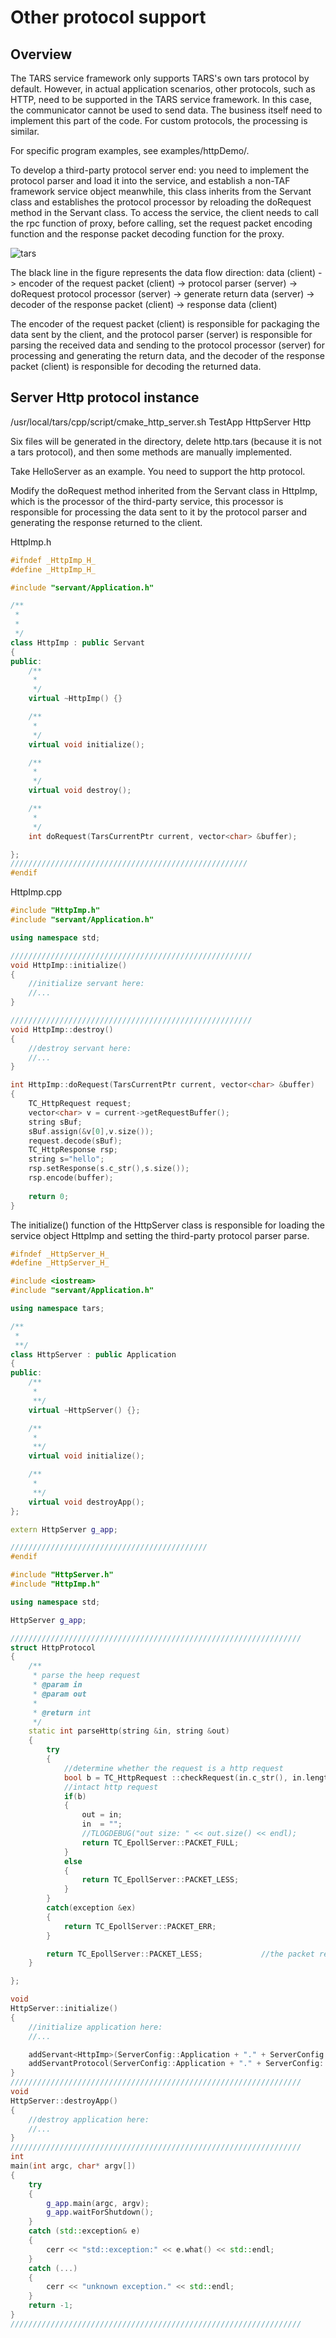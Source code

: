 # Other protocol support
 
## Overview
The TARS service framework only supports TARS's own tars protocol by default. However, in actual application scenarios, other protocols, such as HTTP, need to be supported in the TARS service framework. In this case, the communicator cannot be used to send data. The business itself need to implement this part of the code. For custom protocols, the processing is similar.

For specific program examples, see examples/httpDemo/.

To develop a third-party protocol server end: you need to implement the protocol parser and load it into the service, and establish a non-TAF framework service object meanwhile, this class inherits from the Servant class and establishes the protocol processor by reloading the doRequest method in the Servant class. 
To access the service, the client needs to call the rpc function of proxy, before calling, set the request packet encoding function and the response packet decoding function for the proxy.

![tars](../../assets/tars_cpp_third_protocol.png)

The black line in the figure represents the data flow direction: data (client) -> encoder of the request packet (client) -> protocol parser (server) -> doRequest protocol processor (server) -> generate return data (server) -> decoder of the response packet (client) -> response data (client)

The encoder of the request packet (client) is responsible for packaging the data sent by the client, and the protocol parser (server) is responsible for parsing the received data and sending to the protocol processor (server) for processing and generating the return data, and the decoder of the response packet (client) is responsible for decoding the returned data.

## 	Server Http protocol instance


/usr/local/tars/cpp/script/cmake_http_server.sh TestApp HttpServer Http

Six files will be generated in the directory, delete http.tars (because it is not a tars protocol), and then some methods are manually implemented.

Take HelloServer as an example. You need to support the http protocol.

Modify the doRequest method inherited from the Servant class in HttpImp, which is the processor of the third-party service, this processor is responsible for processing the data sent to it by the protocol parser and generating the response returned to the client.

HttpImp.h
```cpp
#ifndef _HttpImp_H_
#define _HttpImp_H_

#include "servant/Application.h"

/**
 *
 *
 */
class HttpImp : public Servant
{
public:
    /**
     *
     */
    virtual ~HttpImp() {}

    /**
     *
     */
    virtual void initialize();

    /**
     *
     */
    virtual void destroy();

    /**
     *
     */
    int doRequest(TarsCurrentPtr current, vector<char> &buffer);

};
/////////////////////////////////////////////////////
#endif
```
HttpImp.cpp
```cpp
#include "HttpImp.h"
#include "servant/Application.h"

using namespace std;

//////////////////////////////////////////////////////
void HttpImp::initialize()
{
    //initialize servant here:
    //...
}

//////////////////////////////////////////////////////
void HttpImp::destroy()
{
    //destroy servant here:
    //...
}

int HttpImp::doRequest(TarsCurrentPtr current, vector<char> &buffer)
{
    TC_HttpRequest request; 
    vector<char> v = current->getRequestBuffer();
    string sBuf;
    sBuf.assign(&v[0],v.size());
    request.decode(sBuf);
    TC_HttpResponse rsp;
    string s="hello";
    rsp.setResponse(s.c_str(),s.size());
    rsp.encode(buffer);
   
    return 0;
}
```


The initialize() function of the HttpServer class is responsible for loading the service object HttpImp and setting the third-party protocol parser parse.
```cpp
#ifndef _HttpServer_H_
#define _HttpServer_H_

#include <iostream>
#include "servant/Application.h"

using namespace tars;

/**
 *
 **/
class HttpServer : public Application
{
public:
    /**
     *
     **/
    virtual ~HttpServer() {};

    /**
     *
     **/
    virtual void initialize();

    /**
     *
     **/
    virtual void destroyApp();
};

extern HttpServer g_app;

////////////////////////////////////////////
#endif
```

```cpp
#include "HttpServer.h"
#include "HttpImp.h"

using namespace std;

HttpServer g_app;

/////////////////////////////////////////////////////////////////
struct HttpProtocol
{
    /**
     * parse the heep request
     * @param in
     * @param out
     *
     * @return int
     */
    static int parseHttp(string &in, string &out)
    {
        try
        {
            //determine whether the request is a http request
            bool b = TC_HttpRequest ::checkRequest(in.c_str(), in.length());
            //intact http request
            if(b)
            {
                out = in;
                in  = "";
                //TLOGDEBUG("out size: " << out.size() << endl);
                return TC_EpollServer::PACKET_FULL;
            }
            else
            {
                return TC_EpollServer::PACKET_LESS;
            }
        }
        catch(exception &ex)
        {
            return TC_EpollServer::PACKET_ERR;
        }

        return TC_EpollServer::PACKET_LESS;             //the packet recieved is defective
    }

};

void
HttpServer::initialize()
{
    //initialize application here:
    //...

    addServant<HttpImp>(ServerConfig::Application + "." + ServerConfig::ServerName + ".HttpObj");
    addServantProtocol(ServerConfig::Application + "." + ServerConfig::ServerName + ".HttpObj",&HttpProtocol::parseHttp);
}
/////////////////////////////////////////////////////////////////
void
HttpServer::destroyApp()
{
    //destroy application here:
    //...
}
/////////////////////////////////////////////////////////////////
int
main(int argc, char* argv[])
{
    try
    {
        g_app.main(argc, argv);
        g_app.waitForShutdown();
    }
    catch (std::exception& e)
    {
        cerr << "std::exception:" << e.what() << std::endl;
    }
    catch (...)
    {
        cerr << "unknown exception." << std::endl;
    }
    return -1;
}
/////////////////////////////////////////////////////////////////
```











